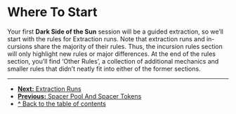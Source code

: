 # Where To Start

Your first **Dark Side of the Sun** session will be a
guided extraction, so we’ll start with the rules for
Extraction runs. Note that extraction runs and in-
cursions share the majority of their rules. Thus, the
incursion rules section will only highlight new rules
or major differences. At the end of the rules section,
you’ll find ‘Other Rules’, a collection of additional
mechanics and smaller rules that didn’t neatly fit
into either of the former sections.

---

- [**Next:** Extraction Runs](extraction-runs.md)
- [**Previous:** Spacer Pool And Spacer Tokens](spacer-pool-and-spacer-tokens.md)
- [**^** Back to the table of contents](README.md)